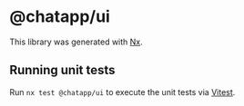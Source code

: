 # @chatapp/ui

This library was generated with [Nx](https://nx.dev).

## Running unit tests

Run `nx test @chatapp/ui` to execute the unit tests via [Vitest](https://vitest.dev/).
